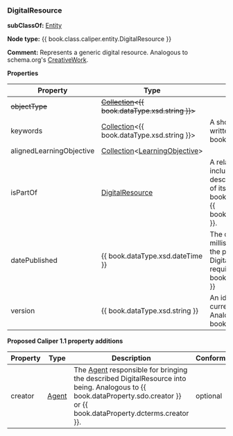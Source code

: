 ### DigitalResource

__subClassOf:__ [Entity](./entity.md)

__Node type:__ {{ book.class.caliper.entity.DigitalResource }}

__Comment:__ Represents a generic digital resource.  Analogous to schema.org's [CreativeWork](https://schema.org/CreativeWork).

__Properties__

| Property | Type | Description | Conformance |
| -------- | ---- | ----------- | ----------- |
| ~~objectType~~ | ~~[Collection](./collection.md)&lt;{{ book.dataType.xsd.string }}&gt;~~ | &nbsp;| deprecated |
| keywords | [Collection](./collection.md)&lt;{{ book.dataType.xsd.string }}&gt; | A short representation of the Entity in written form.  Analogous to {{ book.dataProperty.sdo.description }} | optional |
| alignedLearningObjective | [Collection](./collection.md)&lt;[LearningObjective](./learningobjective.md)&gt; | &nbsp; | optional |
| isPartOf | [DigitalResource](./digitalresource.md) | A related DigitalResource that includes or incorporates the described DigitalResource as a part of its whole.  Analogous to {{ book.dataProperty.sdo.isPartOf }} or {{ book.dataProperty.dcterms.isPartOf }}. | optional |
| datePublished | {{ book.dataType.xsd.dateTime }} | The date and time expressed with millisecond precision that represents the publication date of the DigitalResource (ISO 8601 format required).  Analogous to {{ book.dataProperty.sdo.datePublished }} | optional |
| version | {{ book.dataType.xsd.string }} | An identifier that designates the current form of the DigitalResource.  Analogous to {{ book.dataProperty.sdo.version }} | optional |

__Proposed Caliper 1.1 property additions__

| Property | Type | Description | Conformance |
| -------- | ---- | ----------- | ----------- |
| creator | [Agent](./agent.md) | The [Agent](./agent.md) responsible for bringing the described DigitalResource into being.  Analogous to {{ book.dataProperty.sdo.creator }} or {{ book.dataProperty.dcterms.creator }}. | optional |